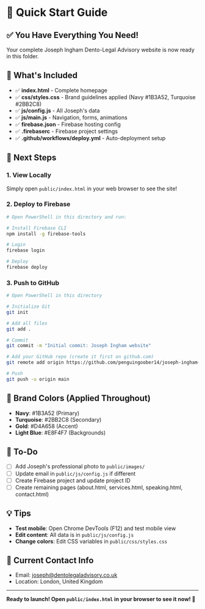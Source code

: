 # 🚀 Quick Start Guide

## ✅ You Have Everything You Need!

Your complete Joseph Ingham Dento-Legal Advisory website is now ready in this folder.

## 📁 What's Included

- ✅ **index.html** - Complete homepage
- ✅ **css/styles.css** - Brand guidelines applied (Navy #1B3A52, Turquoise #2BB2C8)
- ✅ **js/config.js** - All Joseph's data
- ✅ **js/main.js** - Navigation, forms, animations
- ✅ **firebase.json** - Firebase hosting config
- ✅ **.firebaserc** - Firebase project settings
- ✅ **.github/workflows/deploy.yml** - Auto-deployment setup

## 🎯 Next Steps

### 1. View Locally

Simply open `public/index.html` in your web browser to see the site!

### 2. Deploy to Firebase

```bash
# Open PowerShell in this directory and run:

# Install Firebase CLI
npm install -g firebase-tools

# Login
firebase login

# Deploy
firebase deploy
```

### 3. Push to GitHub

```bash
# Open PowerShell in this directory

# Initialize Git
git init

# Add all files
git add .

# Commit
git commit -m "Initial commit: Joseph Ingham website"

# Add your GitHub repo (create it first on github.com)
git remote add origin https://github.com/penguingoober14/joseph-ingham-website.git

# Push
git push -u origin main
```

## 🎨 Brand Colors (Applied Throughout)

- **Navy**: #1B3A52 (Primary)
- **Turquoise**: #2BB2C8 (Secondary)  
- **Gold**: #D4A658 (Accent)
- **Light Blue**: #E8F4F7 (Backgrounds)

## 📝 To-Do

- [ ] Add Joseph's professional photo to `public/images/`
- [ ] Update email in `public/js/config.js` if different
- [ ] Create Firebase project and update project ID
- [ ] Create remaining pages (about.html, services.html, speaking.html, contact.html)

## 💡 Tips

- **Test mobile**: Open Chrome DevTools (F12) and test mobile view
- **Edit content**: All data is in `public/js/config.js`
- **Change colors**: Edit CSS variables in `public/css/styles.css`

## 📧 Current Contact Info

- Email: joseph@dentolegaladvisory.co.uk
- Location: London, United Kingdom

---

**Ready to launch! Open `public/index.html` in your browser to see it now! 🎉**

